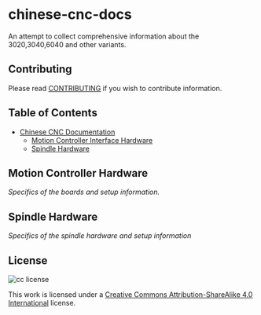 # chinese-cnc-docs
An attempt to collect comprehensive information about the 3020,3040,6040 and other variants.

## Contributing
Please read [CONTRIBUTING](./CONTRIBUTING.md) if you wish to contribute information.

## Table of Contents
* [Chinese CNC Documentation](#chinese-cnc-docs)
  * [Motion Controller Interface Hardware](#motion-controller-hardware)
  * [Spindle Hardware](#spindle-hardware)

## Motion Controller Hardware
*Specifics of the boards and setup information.*

## Spindle Hardware
*Specifics of the spindle hardware and setup information*

## License
![cc license](http://i.creative.commons.org/l/by-sa/4.0/88x31.png)

This work is licensed under a [Creative Commons Attribution-ShareAlike 4.0 International](http://creativecommons.org/licenses/by-sa/4.0/) license. 
